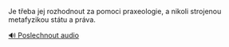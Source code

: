 
Je třeba jej rozhodnout za pomoci praxeologie, a nikoli strojenou metafyzikou státu a práva.

[🔊 Poslechnout audio](/data/7-paragraphs/audio/chapter_145/para_009-Je-teba-jej-rozhodnout-za-pomoci-praxeologie-a-n.mp3)
